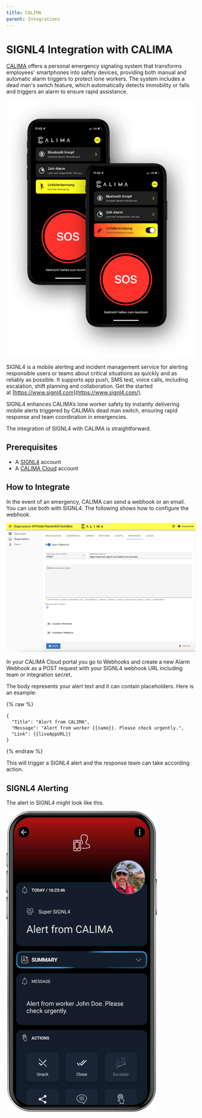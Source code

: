 ```yaml
---
title: CALIMA
parent: Integrations
---
```


# SIGNL4 Integration with CALIMA

[CALIMA](https://en.calima.io/) offers a personal emergency signaling system that transforms employees' smartphones into safety devices, providing both manual and automatic alarm triggers to protect lone workers. The system includes a dead man's switch feature, which automatically detects immobility or falls and triggers an alarm to ensure rapid assistance.

![CALIMA app](calima-app.png)

SIGNL4 is a mobile alerting and incident management service for alerting responsible users or teams about critical situations as quickly and as reliably as possible. It supports app push, SMS test, voice calls, including escalation, shift planning and collaboration. Get the started at [https://www.signl4.com](https://www.signl4.com/).

SIGNL4 enhances CALIMA’s lone worker safety by instantly delivering mobile alerts triggered by CALIMA’s dead man switch, ensuring rapid response and team coordination in emergencies.

The integration of SIGNL4 with CALIMA is straightforward.

## Prerequisites
- A [SIGNL4](https://www.signl4.com/) account
- A [CALIMA Cloud](https://calima.cloud/#/signup) account

## How to Integrate

In the event of an emergency, CALIMA can send a webhook or an email. You can use both with SIGNL4. The following shows how to configure the webhook.

![CALIMA webhook](calima-config.png)

In your CALIMA Cloud portal you go to Webhooks and create a new Alarm Webhook as a POST request with your SIGNL4 webhook URL including team or integration secret.

The body represents your alert text and it can contain placeholders. Here is an example:

{% raw %}
```
{
  "Title": "Alert from CALIMA",
  "Message": "Alert from worker {{name}}. Please check urgently.",
  "Link": {{liveAppURL}}
}
```
{% endraw %}

This will trigger a SIGNL4 alert and the response team can take according action. 

## SIGNL4 Alerting

The alert in SIGNL4 might look like this.

![SIGNL4 Alert](signl4-calima.png)

